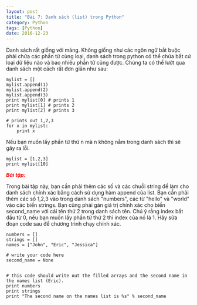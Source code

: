 ```yaml
---
layout: post
title: "Bài 7: Danh sách (list) trong Python"
category: Python
tags: [Python]
date: 2016-12-23
---
```


Danh sách rất giống với mảng. Không giống như các ngôn ngữ bắt buộc phải chứa các phần từ cùng loại, danh sách trong python có thể chứa bất cứ loại dữ liệu nào và bao nhiêu phần tử cũng được. Chúng ta có thể lướt qua danh sách một cách rất đơn giản như sau:

```
mylist = []
mylist.append(1)
mylist.append(2)
mylist.append(3)
print mylist[0] # prints 1
print mylist[1] # prints 2
print mylist[2] # prints 3

# prints out 1,2,3
for x in mylist:
    print x

```

Nếu bạn muốn lấy phần tử thứ n mà n không nằm trong danh sách thì sẽ gây ra lỗi.

```
mylist = [1,2,3]
print mylist[10]

```

<span style="color: #ff0000;">***Bài tập:***</span>

Trong bài tập này, bạn cần phải thêm các số và các chuỗi string để làm cho danh sách chính xác bằng cách sử dụng hàm append của list. Bạn cần phải thêm các số 1,2,3 vào trong danh sách "numbers", các từ "hello" và "world" vào các biến strings.
Bạn cũng phải gán giá trị chính xác cho biến second_name với cái tên thứ 2 trong danh sách tên. Chú ý rằng index bắt đầu từ 0, nếu bạn muốn lấy phần tử thứ 2 thì index của nó là 1. Hãy sửa đoạn code sau để chương trình chạy chính xác.

```
numbers = []
strings = []
names = ["John", "Eric", "Jessica"]

# write your code here
second_name = None


# this code should write out the filled arrays and the second name in the names list (Eric).
print numbers
print strings
print "The second name on the names list is %s" % second_name

```
